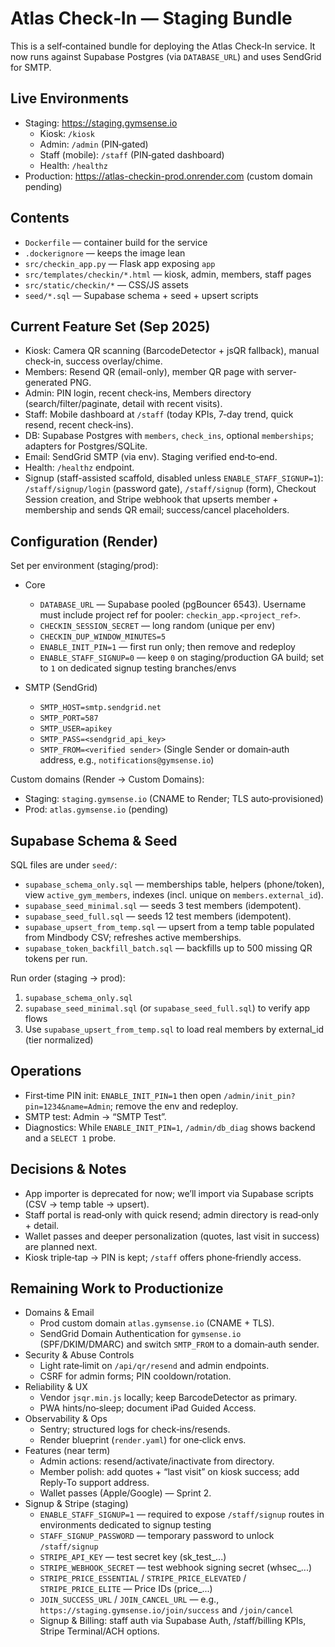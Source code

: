 # Atlas Check‑In — Staging Bundle

This is a self‑contained bundle for deploying the Atlas Check‑In service. It now runs against Supabase Postgres (via `DATABASE_URL`) and uses SendGrid for SMTP.

## Live Environments
- Staging: https://staging.gymsense.io
  - Kiosk: `/kiosk`
  - Admin: `/admin` (PIN‑gated)
  - Staff (mobile): `/staff` (PIN‑gated dashboard)
  - Health: `/healthz`
- Production: https://atlas-checkin-prod.onrender.com (custom domain pending)

## Contents
- `Dockerfile` — container build for the service
- `.dockerignore` — keeps the image lean
- `src/checkin_app.py` — Flask app exposing `app`
- `src/templates/checkin/*.html` — kiosk, admin, members, staff pages
- `src/static/checkin/*` — CSS/JS assets
- `seed/*.sql` — Supabase schema + seed + upsert scripts

## Current Feature Set (Sep 2025)
- Kiosk: Camera QR scanning (BarcodeDetector + jsQR fallback), manual check‑in, success overlay/chime.
- Members: Resend QR (email-only), member QR page with server-generated PNG.
- Admin: PIN login, recent check‑ins, Members directory (search/filter/paginate, detail with recent visits).
- Staff: Mobile dashboard at `/staff` (today KPIs, 7‑day trend, quick resend, recent check‑ins).
- DB: Supabase Postgres with `members`, `check_ins`, optional `memberships`; adapters for Postgres/SQLite.
- Email: SendGrid SMTP (via env). Staging verified end‑to‑end.
- Health: `/healthz` endpoint.
- Signup (staff-assisted scaffold, disabled unless `ENABLE_STAFF_SIGNUP=1`): `/staff/signup/login` (password gate), `/staff/signup` (form), Checkout Session creation, and Stripe webhook that upserts member + membership and sends QR email; success/cancel placeholders.

## Configuration (Render)
Set per environment (staging/prod):

- Core
  - `DATABASE_URL` — Supabase pooled (pgBouncer 6543). Username must include project ref for pooler: `checkin_app.<project_ref>`.
  - `CHECKIN_SESSION_SECRET` — long random (unique per env)
  - `CHECKIN_DUP_WINDOW_MINUTES=5`
  - `ENABLE_INIT_PIN=1` — first run only; then remove and redeploy
  - `ENABLE_STAFF_SIGNUP=0` — keep `0` on staging/production GA build; set to `1` on dedicated signup testing branches/envs

- SMTP (SendGrid)
  - `SMTP_HOST=smtp.sendgrid.net`
  - `SMTP_PORT=587`
  - `SMTP_USER=apikey`
  - `SMTP_PASS=<sendgrid_api_key>`
  - `SMTP_FROM=<verified sender>` (Single Sender or domain‑auth address, e.g., `notifications@gymsense.io`)

Custom domains (Render → Custom Domains):
- Staging: `staging.gymsense.io` (CNAME to Render; TLS auto‑provisioned)
- Prod: `atlas.gymsense.io` (pending)

## Supabase Schema & Seed
SQL files are under `seed/`:
- `supabase_schema_only.sql` — memberships table, helpers (phone/token), view `active_gym_members`, indexes (incl. unique on `members.external_id`).
- `supabase_seed_minimal.sql` — seeds 3 test members (idempotent).
- `supabase_seed_full.sql` — seeds 12 test members (idempotent).
- `supabase_upsert_from_temp.sql` — upsert from a temp table populated from Mindbody CSV; refreshes active memberships.
- `supabase_token_backfill_batch.sql` — backfills up to 500 missing QR tokens per run.

Run order (staging → prod):
1) `supabase_schema_only.sql`
2) `supabase_seed_minimal.sql` (or `supabase_seed_full.sql`) to verify app flows
3) Use `supabase_upsert_from_temp.sql` to load real members by external_id (tier normalized)

## Operations
- First‑time PIN init: `ENABLE_INIT_PIN=1` then open `/admin/init_pin?pin=1234&name=Admin`; remove the env and redeploy.
- SMTP test: Admin → “SMTP Test”.
- Diagnostics: While `ENABLE_INIT_PIN=1`, `/admin/db_diag` shows backend and a `SELECT 1` probe.

## Decisions & Notes
- App importer is deprecated for now; we’ll import via Supabase scripts (CSV → temp table → upsert).
- Staff portal is read‑only with quick resend; admin directory is read‑only + detail.
- Wallet passes and deeper personalization (quotes, last visit in success) are planned next.
- Kiosk triple‑tap → PIN is kept; `/staff` offers phone‑friendly access.

## Remaining Work to Productionize
- Domains & Email
  - Prod custom domain `atlas.gymsense.io` (CNAME + TLS).
  - SendGrid Domain Authentication for `gymsense.io` (SPF/DKIM/DMARC) and switch `SMTP_FROM` to a domain‑auth sender.
- Security & Abuse Controls
  - Light rate‑limit on `/api/qr/resend` and admin endpoints.
  - CSRF for admin forms; PIN cooldown/rotation.
- Reliability & UX
  - Vendor `jsqr.min.js` locally; keep BarcodeDetector as primary.
  - PWA hints/no‑sleep; document iPad Guided Access.
- Observability & Ops
  - Sentry; structured logs for check‑ins/resends.
  - Render blueprint (`render.yaml`) for one‑click envs.
- Features (near term)
  - Admin actions: resend/activate/inactivate from directory.
  - Member polish: add quotes + “last visit” on kiosk success; add Reply‑To support address.
  - Wallet passes (Apple/Google) — Sprint 2.
- Signup & Stripe (staging)
  - `ENABLE_STAFF_SIGNUP=1` — required to expose `/staff/signup` routes in environments dedicated to signup testing
  - `STAFF_SIGNUP_PASSWORD` — temporary password to unlock `/staff/signup`
  - `STRIPE_API_KEY` — test secret key (sk_test_...)
  - `STRIPE_WEBHOOK_SECRET` — test webhook signing secret (whsec_...)
  - `STRIPE_PRICE_ESSENTIAL` / `STRIPE_PRICE_ELEVATED` / `STRIPE_PRICE_ELITE` — Price IDs (price_...)
  - `JOIN_SUCCESS_URL` / `JOIN_CANCEL_URL` — e.g., `https://staging.gymsense.io/join/success` and `/join/cancel`
  - Signup & Billing: staff auth via Supabase Auth, /staff/billing KPIs, Stripe Terminal/ACH options.
